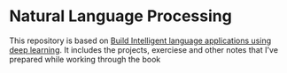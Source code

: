 # Natural Language Processing
This repository is based on [Build Intelligent language applications using deep learning](https://github.com/joosthub/PyTorchNLPBook
). It includes the projects, exerciese and other notes that I've prepared while working through the book
